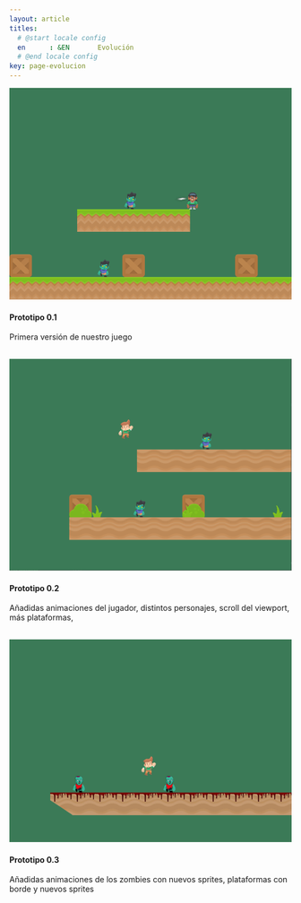 ```yaml
---
layout: article
titles:
  # @start locale config
  en      : &EN       Evolución
  # @end locale config
key: page-evolucion
---
```


<div class="item">
    <div class="item__image">
      <img class="image image--xl" src="prototipo1.png"/>
    </div>
    <div class="item__content">
      <div class="item__header">
        <h4>Prototipo 0.1</h4>
      </div>
      <div class="item__description">
        <p>Primera versión de nuestro juego</p>
      </div>
    </div>
  </div>
  <br>

  <div class="item">
    <div class="item__image">
      <img class="image image--xl" src="prototipo2.png"/>
    </div>
    <div class="item__content">
      <div class="item__header">
        <h4>Prototipo 0.2</h4>
      </div>
      <div class="item__description">
        <p>Añadidas animaciones del jugador, distintos personajes, scroll del viewport, más plataformas, </p>
      </div>
    </div>
  </div>

  <br>
  
  <div class="item">
    <div class="item__image">
      <img class="image image--xl" src="prototipo3.png"/>
    </div>
    <div class="item__content">
      <div class="item__header">
        <h4>Prototipo 0.3</h4>
      </div>
      <div class="item__description">
        <p>Añadidas animaciones de los zombies con nuevos sprites, plataformas con borde y nuevos sprites</p>
      </div>
    </div>
  </div>